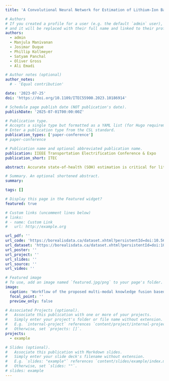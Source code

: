 ```yaml
---
title: 'A Convolutional Neural Network for Estimation of Lithium-Ion Battery State-of-Health during Constant Current Operation'

# Authors
# If you created a profile for a user (e.g. the default `admin` user), write the username (folder name) here
# and it will be replaced with their full name and linked to their profile.
authors:
  - admin
  - Manjula Manivanan
  - Josimar Duque
  - Phillip Kollmeyer
  - Satyam Panchal
  - Oliver Gross
  - Ali Emadi

# Author notes (optional)
author_notes:
  # - 'Equal contribution'

date: '2023-07-25'
doi: 'https://doi.org/10.1109/ITEC55900.2023.10186914'

# Schedule page publish date (NOT publication's date).
publishDate: '2025-07-01T00:00:00Z'

# Publication type.
# Accepts a single type but formatted as a YAML list (for Hugo requirements).
# Enter a publication type from the CSL standard.
publication_types: ['paper-conference']
# paper-conference

# Publication name and optional abbreviated publication name.
publication: IIEEE Transportation Electrification Conference & Expo
publication_short: ITEC

abstract: Accurate state-of-health (SOH) estimation is critical for lithium-ion batteries’ safe and reliable operation. These batteries are widely used for commercial products, including smartphones, laptops, and electric vehicles. In this paper, we develop a convolutional neural network (CNN) based battery SOH estimation model trained to estimate SOH from constant current charge and discharge data. Aging data from four cells, each charged with a different fifteen-minute fast-charging current profile, is used to train and test the SOH estimation model. The model’s accuracy is demonstrated by training with data from one fast-charging aging case and tested using the other three cases, which age at a considerably different rate. The results show that the method is quite robust when the tested cells have more than 80% SOH, with error typically within ±2% and not exceeding ±3%. However, the proposed method has limitations when trying to predict battery health below 80% or when trying to predict battery health from curves with different C-rates. The datasets and the code for the algorithm in this paper are available to download.

# Summary. An optional shortened abstract.
summary: 

tags: []

# Display this page in the Featured widget?
featured: true

# Custom links (uncomment lines below)
# links:
# - name: Custom Link
#   url: http://example.org

url_pdf: ''
url_code: 'https://borealisdata.ca/dataset.xhtml?persistentId=doi:10.5683/SP3/6AGUAW'
url_dataset: 'https://borealisdata.ca/dataset.xhtml?persistentId=doi:10.5683/SP3/UYPYDJ'
url_poster: ''
url_project: ''
url_slides: ''
url_source: ''
url_video: ''

# Featured image
# To use, add an image named `featured.jpg/png` to your page's folder.
image:
  caption: 'Workflow of the proposed multi-modal knowledge fusion based SOH estimation method.'
  focal_point: ''
  preview_only: false

# Associated Projects (optional).
#   Associate this publication with one or more of your projects.
#   Simply enter your project's folder or file name without extension.
#   E.g. `internal-project` references `content/project/internal-project/index.md`.
#   Otherwise, set `projects: []`.
projects:
  - example

# Slides (optional).
#   Associate this publication with Markdown slides.
#   Simply enter your slide deck's filename without extension.
#   E.g. `slides: "example"` references `content/slides/example/index.md`.
#   Otherwise, set `slides: ""`.
# slides: example
---
```


<!-- {{% callout note %}}
Click the _Cite_ button above to demo the feature to enable visitors to import publication metadata into their reference management software.
{{% /callout %}}

{{% callout note %}}
Create your slides in Markdown - click the _Slides_ button to check out the example.
{{% /callout %}}

Add the publication's **full text** or **supplementary notes** here. You can use rich formatting such as including [code, math, and images](https://docs.hugoblox.com/content/writing-markdown-latex/). -->
